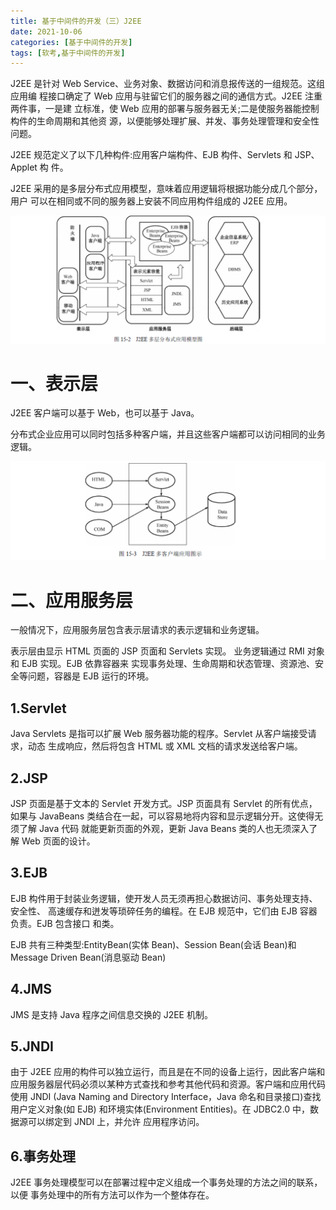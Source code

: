 ```yaml
---
title: 基于中间件的开发（三）J2EE
date: 2021-10-06
categories: [基于中间件的开发]
tags: [软考,基于中间件的开发]
---
```




J2EE 是针对 Web Service、业务对象、数据访问和消息报传送的一组规范。这组应用编 程接口确定了 Web 应用与驻留它们的服务器之间的通信方式。J2EE 注重两件事，一是建 立标准，使 Web 应用的部署与服务器无关;二是使服务器能控制构件的生命周期和其他资 源，以便能够处理扩展、并发、事务处理管理和安全性问题。

J2EE 规范定义了以下几种构件:应用客户端构件、EJB 构件、Servlets 和 JSP、Applet 构 件。

J2EE 采用的是多层分布式应用模型，意味着应用逻辑将根据功能分成几个部分， 用户 可以在相同或不同的服务器上安装不同应用构件组成的 J2EE 应用。

![](/images/ruankao/7-2.png)

# 一、表示层
J2EE 客户端可以基于 Web，也可以基于 Java。

分布式企业应用可以同时包括多种客户端，并且这些客户端都可以访问相同的业务逻辑。

![](/images/ruankao/7-3.png)

# 二、应用服务层

一般情况下，应用服务层包含表示层请求的表示逻辑和业务逻辑。

表示层由显示 HTML 页面的 JSP 页面和 Servlets 实现。
业务逻辑通过 RMI 对象和 EJB 实现。EJB 依靠容器来 实现事务处理、生命周期和状态管理、资源池、安全等问题，容器是 EJB 运行的环境。

## 1.Servlet

Java Servlets 是指可以扩展 Web 服务器功能的程序。Servlet 从客户端接受请求，动态 生成响应，然后将包含 HTML 或 XML 文档的请求发送给客户端。

## 2.JSP
JSP 页面是基于文本的 Servlet 开发方式。JSP 页面具有 Servlet 的所有优点，如果与 JavaBeans 类结合在一起，可以容易地将内容和显示逻辑分开。这使得无须了解 Java 代码 就能更新页面的外观，更新 Java Beans 类的人也无须深入了解 Web 页面的设计。

## 3.EJB
EJB 构件用于封装业务逻辑，使开发人员无须再担心数据访问、事务处理支持、安全性、 高速缓存和迸发等琐碎任务的编程。在 EJB 规范中，它们由 EJB 容器负责。EJB 包含接口 和类。


EJB 共有三种类型:EntityBean(实体 Bean)、Session Bean(会话 Bean)和 Message Driven Bean(消息驱动 Bean)

## 4.JMS

JMS 是支持 Java 程序之间信息交换的 J2EE 机制。

## 5.JNDI

由于 J2EE 应用的构件可以独立运行，而且是在不同的设备上运行，因此客户端和应用服务器层代码必须以某种方式查找和参考其他代码和资源。客户端和应用代码使用 JNDI (Java Naming and Directory Interface，Java 命名和目录接口)查找用户定义对象(如 EJB) 和环境实体(Environment Entities)。在 JDBC2.0 中，数据源可以绑定到 JNDI 上，并允许 应用程序访问。

## 6.事务处理
J2EE 事务处理模型可以在部署过程中定义组成一个事务处理的方法之间的联系，以便 事务处理中的所有方法可以作为一个整体存在。
